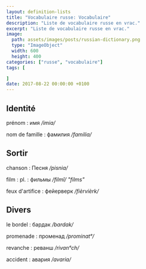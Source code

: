 ```yaml
---
layout: definition-lists
title: "Vocabulaire russe: Vocabulaire"
description: "Liste de vocabulaire russe en vrac."
excerpt: "Liste de vocabulaire russe en vrac."
image:
  path: assets/images/posts/russian-dictionary.png
  type: "ImageObject"
  width: 600
  height: 400
categories: ["russe", "vocabulaire"]
tags: [

]
date: 2017-08-22 00:00:00 +0100
---
```


## Identité

prénom
: имя
*/imia/*

nom de famille
: фамилия
*/familia/*


## Sortir

chanson
: Песня
*/pisnia/*

film
: pl.
  : фильмы
  */filmî/ "films"*

feux d'artifice
: фейерверк
*/fièrvièrk/*


## Divers

le bordel
: бардак
*/bardak/*

promenade
: променад
*/prominatᵉ/*

revanche
: реванш
*/rivanᵉch/*

accident
: авария
*/avaria/*
